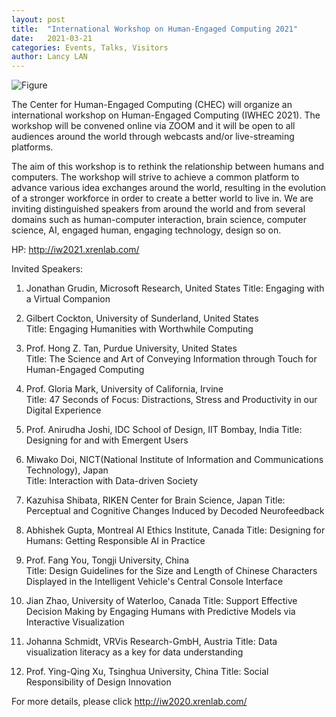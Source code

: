 ```yaml
---
layout: post
title:  "International Workshop on Human-Engaged Computing 2021"
date:   2021-03-21
categories: Events, Talks, Visitors
author: Lancy LAN
---
```


![Figure](https://live.staticflickr.com/65535/51100665473_f76e0cde8c_z.jpg)

The Center for Human-Engaged Computing (CHEC) will organize an international workshop on Human-Engaged Computing (IWHEC 2021). The workshop will be convened online via ZOOM and it will be open to all audiences around the world through webcasts and/or live-streaming platforms.

The aim of this workshop is to rethink the relationship between humans and computers. The workshop will strive to achieve a common platform to advance various idea exchanges around the world, resulting in the evolution of a stronger workforce in order to create a better world to live in. We are inviting distinguished speakers from around the world and from several domains such as human-computer interaction, brain science, computer science, AI, engaged human, engaging technology, design so on.

HP: http://iw2021.xrenlab.com/


Invited Speakers:

1)	Jonathan Grudin, Microsoft Research, United States
Title: Engaging with a Virtual Companion  

2)	Gilbert Cockton, University of Sunderland, United States  
Title: Engaging Humanities with Worthwhile Computing  
	
3)	Prof. Hong Z. Tan, Purdue University, United States  
Title: The Science and Art of Conveying Information through Touch for Human-Engaged Computing    

4)	Prof. Gloria Mark, University of California, Irvine   
Title: 47 Seconds of Focus: Distractions, Stress and Productivity in our Digital Experience   

5)	Prof. Anirudha Joshi, IDC School of Design, IIT Bombay, India
Title: Designing for and with Emergent Users   

1)  Miwako Doi, NICT(National Institute of Information and Communications Technology), Japan  
Title: Interaction with Data-driven Society  

7)	Kazuhisa Shibata, RIKEN Center for Brain Science, Japan
Title: Perceptual and Cognitive Changes Induced by Decoded Neurofeedback  

8)	Abhishek Gupta, Montreal AI Ethics Institute, Canada 
Title: Designing for Humans: Getting Responsible AI in Practice    

9)	Prof. Fang You, Tongji University, China  
Title: Design Guidelines for the Size and Length of Chinese Characters Displayed in the Intelligent Vehicle's Central Console Interface    

10)	Jian Zhao, University of Waterloo, Canada
Title:  Support Effective Decision Making by Engaging Humans with Predictive Models via Interactive Visualization    

11)	Johanna Schmidt, VRVis Research-GmbH, Austria
Title:  Data visualization literacy as a key for data understanding    

12)	Prof. Ying-Qing Xu, Tsinghua University, China
Title:  Social Responsibility of Design Innovation     

For more details, please click http://iw2020.xrenlab.com/
